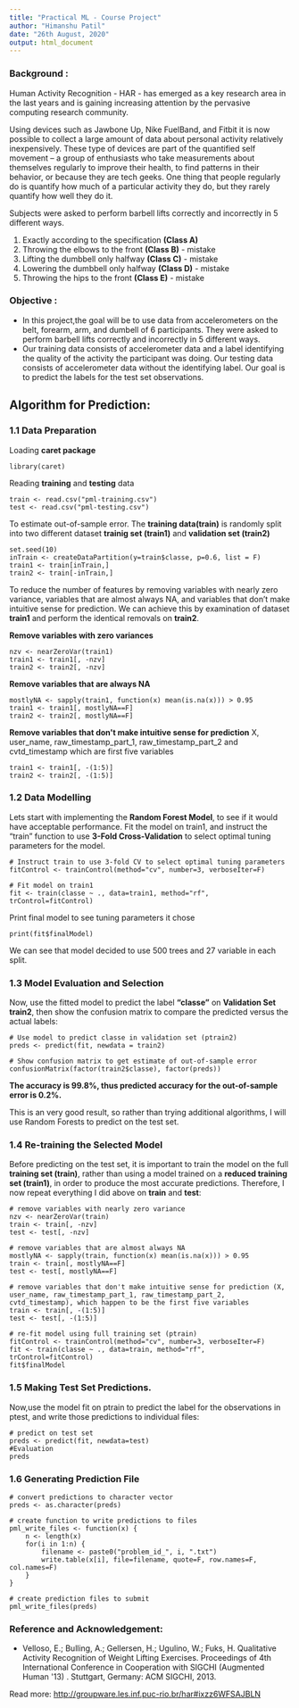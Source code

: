 ```yaml
---
title: "Practical ML - Course Project"
author: "Himanshu Patil"
date: "26th August, 2020"
output: html_document
---
```


### Background :
Human Activity Recognition - HAR - has emerged as a key research area in the last years and is gaining increasing attention by the pervasive computing research community.

Using devices such as Jawbone Up, Nike FuelBand, and Fitbit it is now possible to collect a large amount of data about personal activity relatively inexpensively. These type of devices are part of the quantified self movement – a group of enthusiasts who take measurements about themselves regularly to improve their health, to find patterns in their behavior, or because they are tech geeks. One thing that people regularly do is quantify how much of a particular activity they do, but they rarely quantify how well they do it. 

Subjects were asked to perform barbell lifts correctly and incorrectly in 5 different ways.
1. Exactly according to the specification **(Class A)**
2. Throwing the elbows to the front **(Class B)** - mistake
3. Lifting the dumbbell only halfway **(Class C)** - mistake
4. Lowering the dumbbell only halfway **(Class D)** - mistake
5. Throwing the hips to the front **(Class E)** - mistake

### Objective :

* In this project,the  goal will be to use data from accelerometers on the belt, forearm, arm, and dumbell of 6 participants. They were asked to perform barbell lifts correctly and incorrectly in 5 different ways.
* Our training data consists of accelerometer data and a label identifying the quality of the activity the participant was doing. Our testing data consists of accelerometer data without the identifying label. Our goal is to predict the labels for the test set observations.

## Algorithm for Prediction: 

### 1.1 Data Preparation

Loading **caret package** 
```{r}
library(caret)
```

Reading **training** and **testing** data
```{r}
train <- read.csv("pml-training.csv")
test <- read.csv("pml-testing.csv")
```

To estimate out-of-sample error. The **training data(train)** is randomly split into two different dataset **trainig set (train1)** and **validation set (train2)**
```{r}
set.seed(10)
inTrain <- createDataPartition(y=train$classe, p=0.6, list = F)
train1 <- train[inTrain,]
train2 <- train[-inTrain,]
```

To reduce the number of features by removing variables with nearly zero variance, variables that are almost always NA, and variables that don’t make intuitive sense for prediction. We can achieve this by examination of dataset **train1** and perform the identical removals on **train2**.

**Remove variables with zero variances**
```{r}
nzv <- nearZeroVar(train1)
train1 <- train1[, -nzv]
train2 <- train2[, -nzv]
```
**Remove variables that are always NA**
```{r}
mostlyNA <- sapply(train1, function(x) mean(is.na(x))) > 0.95
train1 <- train1[, mostlyNA==F]
train2 <- train2[, mostlyNA==F]
```
**Remove variables that don't make intuitive sense for prediction**
X, user_name, raw_timestamp_part_1, raw_timestamp_part_2 and  cvtd_timestamp which are first five variables
```{r}
train1 <- train1[, -(1:5)]
train2 <- train2[, -(1:5)]
```

### 1.2 Data Modelling

Lets start with implementing the **Random Forest Model**, to see if it would have acceptable performance. Fit the model on train1, and instruct the “train” function to use **3-Fold Cross-Validation** to select optimal tuning parameters for the model.

```{r}
# Instruct train to use 3-fold CV to select optimal tuning parameters
fitControl <- trainControl(method="cv", number=3, verboseIter=F)

# Fit model on train1
fit <- train(classe ~ ., data=train1, method="rf", trControl=fitControl)
```

Print final model to see tuning parameters it chose
```{r}
print(fit$finalModel)

```

We can see that model decided to use 500 trees and 27 variable in each split.

### 1.3 Model Evaluation and Selection

Now, use the fitted model to predict the label **“classe”** on **Validation Set train2**, then show the confusion matrix to compare the predicted versus the actual
labels:
```{r}
# Use model to predict classe in validation set (ptrain2)
preds <- predict(fit, newdata = train2)

# Show confusion matrix to get estimate of out-of-sample error
confusionMatrix(factor(train2$classe), factor(preds))
```

**The accuracy is 99.8%, thus predicted accuracy for the out-of-sample error is 0.2%.**

This is an very good result, so rather than trying additional algorithms, I will use Random Forests to predict on the test set.

### 1.4 Re-training the Selected Model

Before predicting on the test set, it is important to train the model on the full **training set (train)**, rather than using a model trained on a **reduced training set (train1)**, in order to produce the most accurate predictions. Therefore, I now repeat everything I did above on **train** and **test**:
```{r}
# remove variables with nearly zero variance
nzv <- nearZeroVar(train)
train <- train[, -nzv]
test <- test[, -nzv]

# remove variables that are almost always NA
mostlyNA <- sapply(train, function(x) mean(is.na(x))) > 0.95
train <- train[, mostlyNA==F]
test <- test[, mostlyNA==F]

# remove variables that don't make intuitive sense for prediction (X, user_name, raw_timestamp_part_1, raw_timestamp_part_2, cvtd_timestamp), which happen to be the first five variables
train <- train[, -(1:5)]
test <- test[, -(1:5)]

# re-fit model using full training set (ptrain)
fitControl <- trainControl(method="cv", number=3, verboseIter=F)
fit <- train(classe ~ ., data=train, method="rf", trControl=fitControl)
fit$finalModel
```

### 1.5 Making Test Set Predictions.

Now,use the model fit on ptrain to predict the label for the observations in ptest, and write those predictions to individual files:
```{r}
# predict on test set
preds <- predict(fit, newdata=test)
#Evaluation
preds

```

### 1.6 Generating Prediction File

```{r}
# convert predictions to character vector
preds <- as.character(preds)

# create function to write predictions to files
pml_write_files <- function(x) {
    n <- length(x)
    for(i in 1:n) {
        filename <- paste0("problem_id_", i, ".txt")
        write.table(x[i], file=filename, quote=F, row.names=F, col.names=F)
    }
}

# create prediction files to submit
pml_write_files(preds)
```

### Reference and Acknowledgement: 

* Velloso, E.; Bulling, A.; Gellersen, H.; Ugulino, W.; Fuks, H. Qualitative Activity Recognition of Weight Lifting Exercises. Proceedings of 4th International Conference in Cooperation with SIGCHI (Augmented Human '13) . Stuttgart, Germany: ACM SIGCHI, 2013.

Read more: http://groupware.les.inf.puc-rio.br/har#ixzz6WFSAJBLN